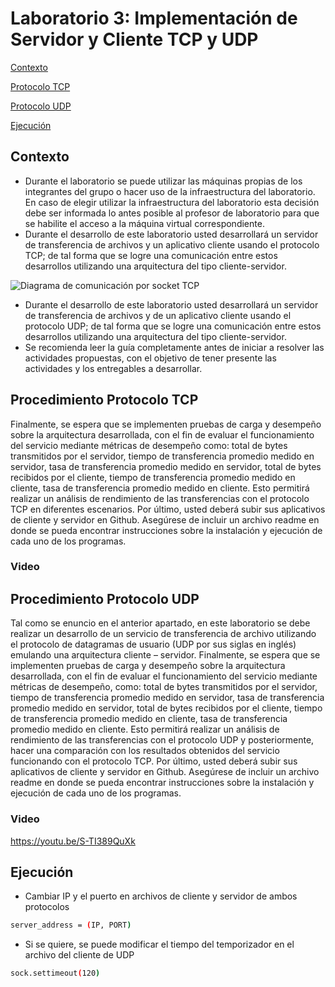 # Laboratorio 3: Implementación de Servidor y Cliente TCP y UDP

[Contexto](#contexto)

[Protocolo TCP](#tcp)

[Protocolo UDP](#udp)

[Ejecución](#ejecucion)

## <a name="contexto"></a> Contexto

- Durante el laboratorio se puede utilizar las máquinas propias de los integrantes del grupo o hacer
uso de la infraestructura del laboratorio. En caso de elegir utilizar la infraestructura del laboratorio
esta decisión debe ser informada lo antes posible al profesor de laboratorio para que se habilite el
acceso a la máquina virtual correspondiente.
- Durante el desarrollo de este laboratorio usted desarrollará un servidor de transferencia de archivos
y un aplicativo cliente usando el protocolo TCP; de tal forma que se logre una comunicación entre
estos desarrollos utilizando una arquitectura del tipo cliente-servidor.

![Diagrama de comunicación por socket TCP](https://www.solvetic.com/uploads/monthly_12_2013/tutorials-2308-0-27579200-1385956835.jpg "Diagrama de comunicación por socket TCP")

- Durante el desarrollo de este laboratorio usted desarrollará un servidor de transferencia de archivos
y de un aplicativo cliente usando el protocolo UDP; de tal forma que se logre una comunicación
entre estos desarrollos utilizando una arquitectura del tipo cliente-servidor.
- Se recomienda leer la guía completamente antes de iniciar a resolver las actividades propuestas,
con el objetivo de tener presente las actividades y los entregables a desarrollar.

## <a name="tcp"></a> Procedimiento Protocolo TCP

Finalmente, se espera que se implementen pruebas de carga y desempeño sobre la arquitectura desarrollada, con el fin de evaluar el funcionamiento del servicio mediante métricas de desempeño como: total de bytes transmitidos por el servidor, tiempo de transferencia promedio medido en servidor, tasa de transferencia promedio medido en servidor, total de bytes recibidos por el cliente, tiempo de transferencia promedio medido en cliente, tasa de transferencia promedio medido en cliente. Esto permitirá realizar un análisis de rendimiento de las transferencias con el protocolo TCP en diferentes escenarios. Por último, usted deberá subir sus aplicativos de cliente y servidor en Github. Asegúrese de incluir un archivo readme en donde se pueda encontrar instrucciones sobre la instalación y ejecución de cada uno de los programas.

### <a name="tcp"></a> Video


## <a name="udp"></a> Procedimiento Protocolo UDP

Tal como se enuncio en el anterior apartado, en este laboratorio se debe realizar un desarrollo de un servicio de transferencia de archivo utilizando el protocolo de datagramas de usuario (UDP por sus siglas
en inglés) emulando una arquitectura cliente – servidor. Finalmente, se espera que se implementen pruebas de carga y desempeño sobre la arquitectura desarrollada, con el fin de evaluar el funcionamiento del servicio mediante métricas de desempeño, como: total de bytes transmitidos por el servidor, tiempo de transferencia promedio medido en servidor, tasa de transferencia promedio medido en servidor, total de bytes recibidos por el cliente, tiempo de transferencia promedio medido en cliente, tasa de transferencia promedio medido en cliente. Esto permitirá realizar un análisis de rendimiento de las transferencias con el protocolo UDP y posteriormente, hacer una comparación con los resultados obtenidos del servicio funcionando con el protocolo TCP. Por último, usted deberá subir sus aplicativos de cliente y servidor en Github. Asegúrese de incluir un
archivo readme en donde se pueda encontrar instrucciones sobre la instalación y ejecución de cada uno de los programas.

### <a name="udp"></a> Video
https://youtu.be/S-TI389QuXk

## <a name="ejecucion"></a> Ejecución

- Cambiar IP y el puerto en archivos de cliente y servidor de ambos protocolos
```bash
server_address = (IP, PORT)
```

- Si se quiere, se puede modificar el tiempo del temporizador en el archivo del cliente de UDP
```bash
sock.settimeout(120)
```
